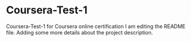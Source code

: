 # Coursera-Test-1
Coursera-Test-1 for Coursera online certification 
I am editing the README file. Adding some more details about the project description.
